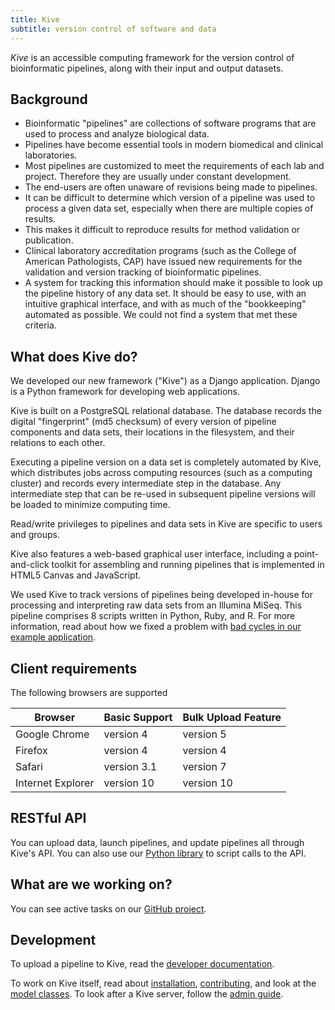 ```yaml
---
title: Kive
subtitle: version control of software and data
---
```


*Kive* is an accessible computing framework for the version control of
bioinformatic pipelines, along with their input and output datasets.

Background
----------
* Bioinformatic "pipelines" are collections of software programs that are used
  to process and analyze biological data.
* Pipelines have become essential tools in modern biomedical and clinical
  laboratories.
* Most pipelines are customized to meet the requirements of each lab and
  project. Therefore they are usually under constant development.
* The end-users are often unaware of revisions being made to pipelines.
* It can be difficult to determine which version of a pipeline was used to
  process a given data set, especially when there are multiple copies of results.
* This makes it difficult to reproduce results for method validation or
  publication.
* Clinical laboratory accreditation programs (such as the College of American
  Pathologists, CAP) have issued new requirements for the validation and
  version tracking of bioinformatic pipelines.
* A system for tracking this information should make it possible to look up the
  pipeline history of any data set. It should be easy to use, with an intuitive
  graphical interface, and with as much of the "bookkeeping" automated as
  possible. We could not find a system that met these criteria.


What does Kive do?
------------------
We developed our new framework ("Kive") as a Django application. Django is a
Python framework for developing web applications.

Kive is built on a PostgreSQL relational database. The database records the
digital "fingerprint" (md5 checksum) of every version of pipeline components and
data sets, their locations in the filesystem, and their relations to each other.

Executing a pipeline version on a data set is completely
automated by Kive, which distributes jobs across computing
resources (such as a computing cluster) and records every
intermediate step in the database. Any intermediate step
that can be re-used in subsequent pipeline versions will be
loaded to minimize computing time.

Read/write privileges to pipelines and data sets in Kive are
specific to users and groups.

Kive also features a web-based graphical user interface,
including a point-and-click toolkit for assembling and
running pipelines that is implemented in HTML5 Canvas and
JavaScript.

We used Kive to track versions of pipelines being developed
in-house for processing and interpreting raw data sets from
an Illumina MiSeq. This pipeline comprises 8 scripts written
in Python, Ruby, and R. For more information, read about how we fixed a problem
with [bad cycles in our example application][example].

[example]: http://cfe-lab.github.io/Kive/bad_cycles

Client requirements
-----------------------

The following browsers are supported

| Browser           | Basic Support | Bulk Upload Feature |
|-------------------|---------------|---------------------|
| Google Chrome     | version 4     | version 5           |
| Firefox           | version 4     | version 4           |
| Safari            | version 3.1   | version 7           |
| Internet Explorer | version 10    | version 10          |

RESTful API
-----------
You can upload data, launch pipelines, and update pipelines all through Kive's
API. You can also use our [Python library][kive-api] to script calls to the
API.

[kive-api]: https://github.com/cfe-lab/Kive/tree/master/api


What are we working on?
-----------------------

You can see active tasks on our [GitHub project].

[GitHub project]: https://github.com/cfe-lab/Kive/issues

Development
-----------

To upload a pipeline to Kive, read the [developer documentation].

To work on Kive itself, read about [installation], [contributing], and
look at the [model classes]. To look after a Kive server, follow the
[admin guide].

[developer documentation]: https://cfe-lab.github.io/Kive/dev_docs
[installation]: https://github.com/cfe-lab/Kive/blob/master/INSTALL.md
[contributing]: https://github.com/cfe-lab/Kive/blob/master/CONTRIBUTING.md
[model classes]: https://cfe-lab.github.io/Kive/models/README
[admin guide]: https://cfe-lab.github.io/Kive/admin